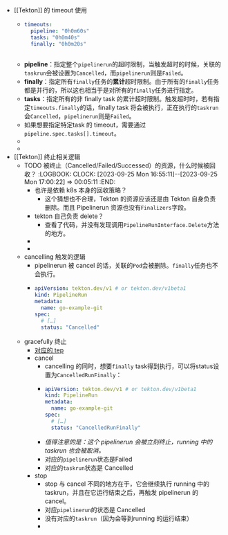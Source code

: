 - [[Tekton]] 的 timeout 使用
	- ```yaml
	  timeouts:
	    pipeline: "0h0m60s"
	    tasks: "0h0m40s"
	    finally: "0h0m20s"
	   
	  ```
	- **pipeline**：指定整个`pipelinerun`的超时限制，当触发超时的时候，关联的`taskrun`会被设置为`Cancelled`，而`pipelinerun`则是`Failed`。
	- **finally**：指定所有`finally`任务的**累计**超时限制。由于所有的`finally`任务都是并行的，所以这也相当于是对所有的`finally`任务进行指定。
	- **tasks**：指定所有的非 finally task 的累计超时限制。触发超时时，若有指定`timeouts.finally`的话，finally task 将会被执行，正在执行的`taskrun`会`Cancelled`，`pipelinerun`则是`Failed`。
	- 如果想要指定特定task 的 timeout，需要通过`pipeline.spec.tasks[].timeout`。
	-
	-
- [[Tekton]] 终止相关逻辑
	- TODO 被终止（Cancelled/Failed/Successed）的资源，什么时候被回收？
	  :LOGBOOK:
	  CLOCK: [2023-09-25 Mon 16:55:11]--[2023-09-25 Mon 17:00:22] =>  00:05:11
	  :END:
		- 也许是依赖 k8s 本身的回收策略？
			- 这个猜想也不合理，Tekton 的资源应该还是由 Tekton 自身负责删除。而且 Pipelinerun 资源也没有`Finalizers`字段。
		- tekton 自己负责 delete？
			- 查看了代码，并没有发现调用`PipelineRunInterface.Delete`方法的地方。
		-
		-
	- cancelling 触发的逻辑
		- pipelinerun 被 cancel 的话，关联的`Pod`会被删除。`finally`任务也不会执行。
		- ```yaml
		  apiVersion: tekton.dev/v1 # or tekton.dev/v1beta1
		  kind: PipelineRun
		  metadata:
		    name: go-example-git
		  spec:
		    # […]
		    status: "Cancelled"
		  ```
	- gracefully 终止
		- [对应的 tep](https://github.com/tektoncd/community/blob/main/teps/0058-graceful-pipeline-run-termination.md)
		- cancel
			- cancelling 的同时，想要`finally` task得到执行，可以将status设置为`CancelledRunFinally`：
			- ```yaml
			  apiVersion: tekton.dev/v1 # or tekton.dev/v1beta1
			  kind: PipelineRun
			  metadata:
			    name: go-example-git
			  spec:
			    # […]
			    status: "CancelledRunFinally"
			  ```
			- *值得注意的是：这个 pipelinerun 会被立刻终止，running 中的 taskrun 也会被取消。*
			- 对应的`pipelinerun`状态是Failed
			- 对应的`taskrun`状态是 Cancelled
		- stop
			- stop 与 cancel 不同的地方在于，它会继续执行 running 中的 taskrun，并且在它运行结束之后，再触发 pipelinerun 的 cancel。
			- 对应`pipelinerun`的状态是 Cancelled
			- 没有对应的`taskrun`（因为会等到running 的运行结束）
			-